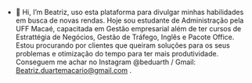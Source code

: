 - 👋 Hi, I’m Beatriz, uso esta plataforma para divulgar minhas habilidades em busca de novas rendas.
Hoje sou estudante de Administração pela UFF Macaé, capacitada em Gestão empresarial além de ter cursos  de Estrattégia de Negócios, Gestão de Tráfego, Inglês e Pacote Office.
Estou procurando por clientes que  queiram  soluções para os seus problemas e otimização do tempo para ter mais produtividade.
Conseguem me achar no Instagram @beduarth / Gmail: Beatriz.duartemacario@gmail.com .

